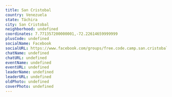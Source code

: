 ```yaml
---
title: San Cristobal
country: Venezuela
state: Táchira
city: San Cristobal
neighborhood: undefined
coordinates: 7.771357200000001,-72.22614659999999
plusCode: undefined
socialName: Facebook
socialURL: https://www.facebook.com/groups/free.code.camp.san.cristobal.tachira
chatName: undefined
chatURL: undefined
eventName: undefined
eventURL: undefined
leaderName: undefined
leaderURL: undefined
oldPhoto: undefined
coverPhoto: undefined
---
```

